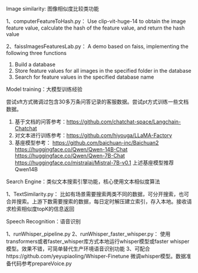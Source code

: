 Image similarity: 图像相似度比较类功能

1、computerFeatureToHash.py：
Use clip-vit-huge-14 to obtain the image feature value, calculate the hash of the feature value, and return the hash value

2、faissImagesFeaturesLab.py：
A demo based on faiss, implementing the following three functions
1. Build a database
2. Store feature values for all images in the specified folder in the database
3. Search for feature values in the specified database name


Model training：大模型训练经验

尝试sft方式微调过包含30多万条问答记录的客服数据。尝试pt方式训练一些文档数据。
1. 基于文档的问答参考：https://github.com/chatchat-space/Langchain-Chatchat
2. 对文本进行训练参考：https://github.com/hiyouga/LLaMA-Factory
3. 基座模型参考：
https://github.com/baichuan-inc/Baichuan2
https://huggingface.co/Qwen/Qwen-14B-Chat
https://huggingface.co/Qwen/Qwen-7B-Chat
https://huggingface.co/mistralai/Mistral-7B-v0.1
上述基座模型推荐Qwen14B


Search Engine：类似文本搜索引擎功能，核心使用文本相似度算法

1、TextSimilarity.py：
比如有场景需要搜索两类不同的数据，可分开搜索，也可合并搜索。上游下数需要搜索的数据，每日定时解压建立索引，存入本地。接收请求检索相似度topK的信息返回


Speech Recognition：语音识别

1、runWhisper_pipeline.py
2、runWhisper_faster_whisper.py：
使用transformers或者faster_whisper库方式本地运行whisper模型或faster whisper模型。效果不错，可简单替代生产环境语音识别功能
3、可配合https://github.com/yeyupiaoling/Whisper-Finetune 微调whisper模型。数据准备代码参考prepareVoice.py
